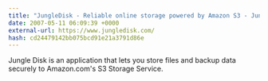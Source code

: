 ```yaml
---
title: "JungleDisk - Reliable online storage powered by Amazon S3 - Jungle Disk"
date: 2007-05-11 06:09:39 +0000
external-url: https://www.jungledisk.com/
hash: cd24479142bb075bcd91e21a3791d86e
---
```


Jungle Disk is an application that lets you store files and backup data securely to Amazon.com's S3  Storage Service.
